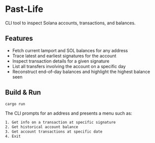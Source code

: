 # Past-Life

CLI tool to inspect Solana accounts, transactions, and balances.

## Features

- Fetch current lamport and SOL balances for any address
- Trace latest and earliest signatures for the account
- Inspect transaction details for a given signature
- List all transfers involving the account on a specific day
- Reconstruct end-of-day balances and highlight the highest balance seen

## Build & Run

```bash
cargo run
```

The CLI prompts for an address and presents a menu such as:
```bash
1. Get info on a transaction at specific signature
2. Get historical account balance
3. Get account transactions at specific date
4. Exit
```
